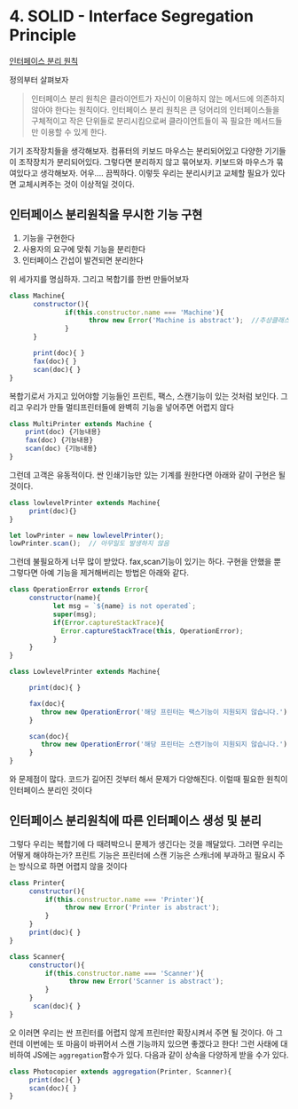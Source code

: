 # 4. SOLID - Interface Segregation Principle

[인터페이스 분리 원칙](https://webdoli.tistory.com/213?category=959968)

정의부터 살펴보자

> 인터페이스 분리 원칙은 클라이언트가 자신이 이용하지 않는 메서드에 의존하지 않아야 한다는 원칙이다. 인터페이스 분리 원칙은 큰 덩어리의 인터페이스들을 구체적이고 작은 단위들로 분리시킴으로써 클라이언트들이 꼭 필요한 메서드들만 이용할 수 있게 한다.

기기 조작장치들을 생각해보자. 컴퓨터의 키보드 마우스는 분리되어있고 다양한 기기들이 조작장치가 분리되어있다. 그렇다면 분리하지 않고 묶어보자. 키보드와 마우스가 묶여있다고 생각해보자. 어우.... 끔찍하다. 이렇듯 우리는 분리시키고 교체할 필요가 있다면 교체시켜주는 것이 이상적일 것이다.

## 인터페이스 분리원칙을 무시한 기능 구현

1. 기능을 구현한다
2. 사용자의 요구에 맞춰 기능을 분리한다
3. 인터페이스 간섭이 발견되면 분리한다

위 세가지를 명심하자. 그리고 복합기를 한번 만들어보자

```javascript
class Machine{
      constructor(){
              if(this.constructor.name === 'Machine'){
                    throw new Error('Machine is abstract');  //추상클래스 생성
              } 
      }

      print(doc){ }
      fax(doc){ }
      scan(doc){ }
}
```

복합기로서 가지고 있어야할 기능들인 프린트, 팩스, 스캔기능이 있는 것처럼 보인다. 그리고 우리가 만들 멀티프린터들에 완벽히 기능을 넣어주면 어렵지 않다

```javascript
class MultiPrinter extends Machine {
    print(doc) {기능내용}
    fax(doc) {기능내용}
    scan(doc) {기능내용}
}
```

그런데 고객은 유동적이다. 싼 인쇄기능만 있는 기계를 원한다면 아래와 같이 구현은 될 것이다.

```javascript
class lowlevelPrinter extends Machine{
     print(doc){}
}

let lowPrinter = new lowlevelPrinter();
lowPrinter.scan();  // 아무일도 발생하지 않음
```

그런데 불필요하게 너무 많이 받았다. fax,scan기능이 있기는 하다. 구현을 안했을 뿐 그렇다면 아예 기능을 제거해버리는 방법은 아래와 같다.

```javascript
class OperationError extends Error{
     constructor(name){
           let msg = `${name} is not operated`;
           super(msg);
       	   if(Error.captureStackTrace){
             Error.captureStackTrace(this, OperationError);
           }   
     }     
}

class LowlevelPrinter extends Machine{

     print(doc){ }

     fax(doc){
        throw new OperationError('해당 프린터는 팩스기능이 지원되지 않습니다.')
     }

     scan(doc){
        throw new OperationError('해당 프린터는 스캔기능이 지원되지 않습니다.') 
     }
}
```

와 문제점이 많다. 코드가 길어진 것부터 해서 문제가 다양해진다. 이럴때 필요한 원칙이 인터페이스 분리인 것이다

## 인터페이스 분리원칙에 따른 인터페이스 생성 및 분리

그렇다 우리는 복합기에 다 때려박으니 문제가 생긴다는 것을 깨달았다. 그러면 우리는 어떻게 해야하는가? 프린트 기능은 프린터에 스캔 기능은 스캐너에 부과하고 필요시 주는 방식으로 하면 어렵지 않을 것이다

```javascript
class Printer{
     constructor(){
         if(this.constructor.name === 'Printer'){
              throw new Error('Printer is abstract');
         }
     }
     print(doc){ }
}

class Scanner{
     constructor(){
         if(this.constructor.name === 'Scanner'){
               throw new Error('Scanner is abstract');
         }
     }
      scan(doc){ }
}
```

오 이러면 우리는 싼 프린터를 어렵지 않게 프린터만 확장시켜서 주면 될 것이다. 아 그런데 이번에는 또 마음이 바뀌어서 스캔 기능까지 있으면 좋겠다고 한다! 그런 사태에 대비하여 JS에는 `aggregation`함수가 있다. 다음과 같이 상속을 다양하게 받을 수가 있다.

```javascript
class Photocopier extends aggregation(Printer, Scanner){
     print(doc){ }
     scan(doc){ }
}
```

